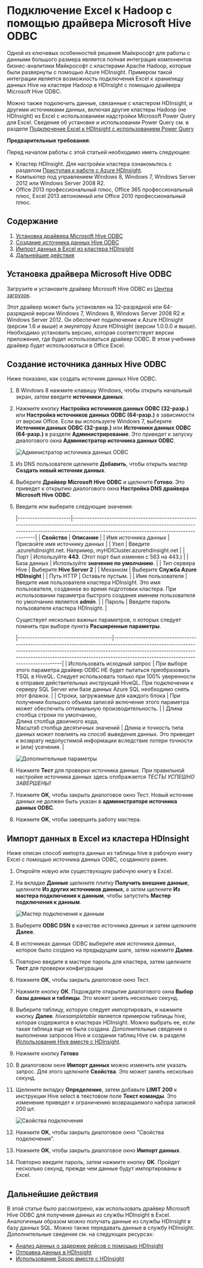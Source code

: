 <properties urlDisplayName="Connect Excel to HDInsight" pageTitle="Подключение Excel к Hadoop с помощью драйвера Hive ODBC | Azure" metaKeywords="" description="Узнайте, как установить и использовать драйвер Microsoft Hive ODBC для Excel, чтобы запрашивать данные из кластера HDInsight." metaCanonical="" services="hdinsight" documentationCenter="" title="Подключение Excel к Hadoop с помощью драйвера Microsoft Hive ODBC" authors="bradsev" solutions="" manager="paulettm" editor="cgronlun" />

<tags ms.service="hdinsight" ms.workload="big-data" ms.tgt_pltfrm="na" ms.devlang="na" ms.topic="article" ms.date="01/01/1900" ms.author="bradsev" />

# Подключение Excel к Hadoop с помощью драйвера Microsoft Hive ODBC

Одной из ключевых особенностей решения Майкрософт для работы с данными большого размера является полная интеграция компонентов бизнес-аналитики Майкрософт с кластерами Apache Hadoop, которые были развернуты с помощью Azure HDInsight. Примером такой интеграции является возможность подключения Excel к хранилищу данных Hive на кластере Hadoop в HDInsight с помощью драйвера Microsoft Hive ODBC.

Можно также подключить данные, связанные с кластером HDInsight, и другими источниками данных, включая другие кластеры Hadoop (не HDInsight) из Excel с использованием надстройки Microsoft Power Query для Excel. Сведения об установке и использовании Power Query см. в разделе [Подключение Excel к HDInsight с использованием Power Query][Подключение Excel к HDInsight с использованием Power Query]

**Предварительные требования**:

Перед началом работы с этой статьей необходимо иметь следующее:

-   Кластер HDInsight. Для настройки кластера ознакомьтесь с разделом [Приступая к работе с Azure HDInsight][Приступая к работе с Azure HDInsight].
-   Компьютер под управлением Windows 8, Windows 7, Windows Server 2012 или Windows Server 2008 R2.
-   Office 2013 профессиональный плюс, Office 365 профессиональный плюс, Excel 2013 автономный или Office 2010 профессиональный плюс.

## Содержание

1.  [Установка драйвера Microsoft Hive ODBC][Установка драйвера Microsoft Hive ODBC]
2.  [Создание источника данных Hive ODBC][Создание источника данных Hive ODBC]
3.  [Импорт данных в Excel из кластера HDInsight][Импорт данных в Excel из кластера HDInsight]
4.  [Дальнейшие действия][Дальнейшие действия]

## <span id="InstallHiveODBCDriver"></span></a>Установка драйвера Microsoft Hive ODBC

Загрузите и установите драйвер Microsoft Hive ODBC из [Центра загрузок][Центра загрузок].

Этот драйвер может быть установлен на 32-разрядной или 64-разрядной версии Windows 7, Windows 8, Windows Server 2008 R2 и Windows Server 2012. Он обеспечит подключение к Azure HDInsight (версии 1.6 и выше) и эмулятору Azure HDInsight (версии 1.0.0.0 и выше). Необходимо установить версию, которая соответствует версии приложения, где будет использоваться драйвер ODBC. В этом учебнике драйвер будет использоваться в Office Excel.

## <span id="CreateHiveODBCDataSource"></span></a>Создание источника данных Hive ODBC

Ниже показано, как создать источник данных Hive ODBC.

1.  В Windows 8 нажмите клавишу Windows, чтобы открыть начальный экран, затем введите **источники данных**.
2.  Нажмите кнопку **Настройка источников данных ODBC (32-разр.)** или **Настройка источников данных ODBC (64-разр.)** в зависимости от версии Office. Если вы используете Windows 7, выберите **Источники данных ODBC (32-разр.)** или **Источники данных ODBC (64-разр.)** в разделе **Администрирование**. Это приведет к запуску диалогового окна **Администратор источника данных ODBC**.

    ![Администратор источника данных ODBC][Администратор источника данных ODBC]

3.  Из DNS пользователя щелкните **Добавить**, чтобы открыть мастер **Создать новый источник данных**.
4.  Выберите **Драйвер Microsoft Hive ODBC** и щелкните **Готово**. Это приведет к открытию диалогового окна **Настройка DNS драйвера Microsoft Hive ODBC**.

5.  Введите или выберите следующие значения:

    |----------------------|---------------------------------------------------------------------------------------------------------------------------------------------------------------------------------------------------------------|
    | **Свойство**         | **Описание**                                                                                                                                                                                                  |
    | Имя источника данных | Присвойте имя источнику данных                                                                                                                                                                                |
    | Узел                 | Введите <hdinsightclustername>.azurehdinsight.net. Например, myHDICluster.azurehdinsight.net                                                                                                                  |
    | Порт                 | Используйте **443**. (Этот порт был изменен с 563 на 443.)                                                                                                                                                    |
    | База данных          | Используйте **значение по умолчанию**.                                                                                                                                                                        |
    | Тип сервера Hive     | Выберите **Hive Server 2**                                                                                                                                                                                    |
    | Механизм             | Выберите **Служба Azure HDInsight**                                                                                                                                                                           |
    | Путь HTTP            | Оставьте пустым.                                                                                                                                                                                              |
    | Имя пользователя     | Введите имя пользователя кластера HDInsight. Это имя пользователя, созданное во время подготовки кластера. При использовании параметра быстрого создания именем пользователя по умолчанию является **admin**. |
    | Пароль               | Введите пароль пользователя кластера HDInsight.                                                                                                                                                               |

    Существует несколько важных параметров, о которых следует помнить при выборе пункта **Расширенные параметры**.

    |---------------------------------------|-----------------------------------------------------------------------------------------------------------------------------------------------------------------------------------------------------------------------------------------------------------------------------------|
    | Использовать исходный запрос          | При выборе этого параметра драйвер ODBC НЕ будет пытаться преобразовать TSQL в HiveQL. Следует использовать только при 100% уверенности в отправке действительных инструкций HiveQL. При подключении к серверу SQL Server или базе данных Azure SQL необходимо снять этот флажок. |
    | Строки, загружаемые для каждого блока | При получении большого объема записей включение этого параметра может обеспечить оптимальную производительность.                                                                                                                                                                  |
    | Длина столбца строки по умолчанию,    
      Длина столбца двоичного кода,         
      Масштаб столбца десятичных значений   | Длина и точность типа данных может повлиять на способ выведения данных. Это приведет к возврату недопустимой информации вследствие потери точности и (или) усечения.                                                                                                              |

    ![Дополнительные параметры][Дополнительные параметры]

6.  Нажмите **Тест** для проверки источника данных. При правильной настройке источника данных здесь отображается *ТЕСТЫ УСПЕШНО ЗАВЕРШЕНЫ!*
7.  Нажмите **OK**, чтобы закрыть диалоговое окно Тест. Новый источник данных не должен быть указан в **администраторе источника данных ODBC**.
8.  Нажмите **OK**, чтобы завершить работу мастера.

## <span id="ImportData"></span></a>Импорт данных в Excel из кластера HDInsight

Ниже описан способ импорта данных из таблицы hive в рабочую книгу Excel с помощью источника данных ODBC, созданного ранее.

1.  Откройте новую или существующую рабочую книгу в Excel.
2.  На вкладке **Данные** щелкните плитку **Получить внешние данные**, щелкните **Из других источников данных**, а затем щелкните **Из мастера подключения к данным**, чтобы запустить **Мастер подключения к данным**.

    ![Мастер подключения к данным][Мастер подключения к данным]

3.  Выберите **ODBC DSN** в качестве источника данных и затем щелкните **Далее**.
4.  В источниках данных ODBC выберите имя источника данных, которое было создано на предыдущем шаге, затем нажмите **Далее**.
5.  Повторно введите в мастере пароль для кластера, затем щелкните **Тест** для проверки конфигурации
6.  Нажмите **OK**, чтобы закрыть диалоговое окно Тест.
7.  Нажмите кнопку **ОК**. Подождите открытие диалогового окна **Выбор базы данных и таблицы**. Это может занять несколько секунд.
8.  Выберите таблицу, которую следует импортировать, и нажмите кнопку **Далее**. *hivesampletable* является примером таблицы hive, которая содержится в кластерах HDInsight. Можно выбрать ее, если такая таблица еще не была создана. Дополнительные сведения о выполнении запросов Hive и создании таблиц Hive см. в разделе [Использование Hive вместе с HDInsight][Использование Hive вместе с HDInsight].
9.  Нажмите кнопку **Готово**
10. В диалоговом окне **Импорт данных** можно изменить или указать запрос. Для этого щелкните **Свойства**. Это может занять несколько секунд.
11. Щелкните вкладку **Определение**, затем добавьте **LIMIT 200** к инструкции Hive select в текстовом поле **Текст команды**. Это изменение приведет к ограничению возвращаемого набора записей 200 шт.

    ![Свойства подключения][Свойства подключения]

12. Нажмите **OK**, чтобы закрыть диалоговое окно "Свойства подключения".
13. Нажмите **OK**, чтобы закрыть диалоговое окно **Импорт данных**.
14. Повторно введите пароль, затем нажмите кнопку **OK**. Пройдет несколько секунд, прежде чем данные будут импортированы в Excel.

## <span id="nextsteps"></span></a>Дальнейшие действия

В этой статье было рассмотрено, как использовать драйвер Microsoft Hive ODBC для получения данных из службы HDInsight в Excel. Аналогичным образом можно получать данные из службы HDInsight в базу данных SQL. Можно также передавать данные в службу HDInsight. Дополнительные сведения см. на следующих ресурсах:

-   [Анализ данных о задержке рейсов с помощью HDInsight][Анализ данных о задержке рейсов с помощью HDInsight]
-   [Отправка данных в HDInsight][Отправка данных в HDInsight]
-   [Использование Sqoop вместе с HDInsight][Использование Sqoop вместе с HDInsight]

  [Подключение Excel к HDInsight с использованием Power Query]: ../hdinsight-connect-excel-power-query/
  [Приступая к работе с Azure HDInsight]: ../hdinsight-get-started/
  [Установка драйвера Microsoft Hive ODBC]: #InstallHiveODBCDriver
  [Создание источника данных Hive ODBC]: #CreateHiveODBCDataSource
  [Импорт данных в Excel из кластера HDInsight]: #ImportData
  [Дальнейшие действия]: #nextsteps
  [Центра загрузок]: http://go.microsoft.com/fwlink/?LinkID=286698
  [Администратор источника данных ODBC]: ./media/hdinsight-connect-excel-hive-ODBC-driver/HDI.SimbaHiveOdbc.DataSourceAdmin1.png
  [Дополнительные параметры]: ./media/hdinsight-connect-excel-hive-ODBC-driver/HDI.HiveOdbc.DataSource.AdvancedOptions1.png
  [Мастер подключения к данным]: ./media/hdinsight-connect-excel-hive-ODBC-driver/HDI.SimbaHiveOdbc.Excel.DataConnection1.png
  [Использование Hive вместе с HDInsight]: ../hdinsight-use-hive/
  [Свойства подключения]: ./media/hdinsight-connect-excel-hive-ODBC-driver/HDI.SimbaHiveODBC.Excel.ConnectionProperties1.png
  [Анализ данных о задержке рейсов с помощью HDInsight]: ../hdinsight-analyze-flight-delay-data/
  [Отправка данных в HDInsight]: ../hdinsight-upload-data/
  [Использование Sqoop вместе с HDInsight]: ../hdinsight-use-sqoop/
